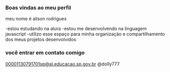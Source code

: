 ### Boas vindas ao meu perfil

meu nome é alison rodrigues

-estou estudando na alura 
-estou me desenvolvendo  na linguagem javascript
-utilizo esse espaço para minha organização e compartilhamento dos meus projetos desenvolvidos

### você entrar em contato comigo 

00001130791701sp@al.educacao.sp.gov.br
@dolly777
